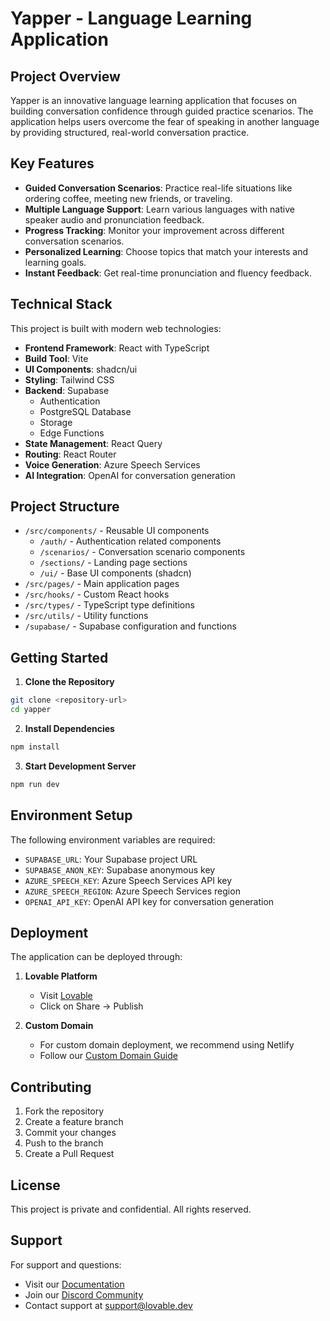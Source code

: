 # Yapper - Language Learning Application

## Project Overview

Yapper is an innovative language learning application that focuses on building conversation confidence through guided practice scenarios. The application helps users overcome the fear of speaking in another language by providing structured, real-world conversation practice.

## Key Features

- **Guided Conversation Scenarios**: Practice real-life situations like ordering coffee, meeting new friends, or traveling.
- **Multiple Language Support**: Learn various languages with native speaker audio and pronunciation feedback.
- **Progress Tracking**: Monitor your improvement across different conversation scenarios.
- **Personalized Learning**: Choose topics that match your interests and learning goals.
- **Instant Feedback**: Get real-time pronunciation and fluency feedback.

## Technical Stack

This project is built with modern web technologies:

- **Frontend Framework**: React with TypeScript
- **Build Tool**: Vite
- **UI Components**: shadcn/ui
- **Styling**: Tailwind CSS
- **Backend**: Supabase
  - Authentication
  - PostgreSQL Database
  - Storage
  - Edge Functions
- **State Management**: React Query
- **Routing**: React Router
- **Voice Generation**: Azure Speech Services
- **AI Integration**: OpenAI for conversation generation

## Project Structure

- `/src/components/` - Reusable UI components
  - `/auth/` - Authentication related components
  - `/scenarios/` - Conversation scenario components
  - `/sections/` - Landing page sections
  - `/ui/` - Base UI components (shadcn)
- `/src/pages/` - Main application pages
- `/src/hooks/` - Custom React hooks
- `/src/types/` - TypeScript type definitions
- `/src/utils/` - Utility functions
- `/supabase/` - Supabase configuration and functions

## Getting Started

1. **Clone the Repository**
```sh
git clone <repository-url>
cd yapper
```

2. **Install Dependencies**
```sh
npm install
```

3. **Start Development Server**
```sh
npm run dev
```

## Environment Setup

The following environment variables are required:

- `SUPABASE_URL`: Your Supabase project URL
- `SUPABASE_ANON_KEY`: Supabase anonymous key
- `AZURE_SPEECH_KEY`: Azure Speech Services API key
- `AZURE_SPEECH_REGION`: Azure Speech Services region
- `OPENAI_API_KEY`: OpenAI API key for conversation generation

## Deployment

The application can be deployed through:

1. **Lovable Platform**
   - Visit [Lovable](https://lovable.dev/projects/422593ea-64c1-49cf-b1e1-9ce0d8792f86)
   - Click on Share -> Publish

2. **Custom Domain**
   - For custom domain deployment, we recommend using Netlify
   - Follow our [Custom Domain Guide](https://docs.lovable.dev/tips-tricks/custom-domain/)

## Contributing

1. Fork the repository
2. Create a feature branch
3. Commit your changes
4. Push to the branch
5. Create a Pull Request

## License

This project is private and confidential. All rights reserved.

## Support

For support and questions:
- Visit our [Documentation](https://docs.lovable.dev/)
- Join our [Discord Community](https://discord.gg/lovable)
- Contact support at support@lovable.dev